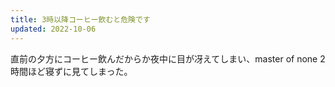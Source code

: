 ```yaml
---
title: 3時以降コーヒー飲むと危険です
updated: 2022-10-06
---
```


直前の夕方にコーヒー飲んだからか夜中に目が冴えてしまい、master of none 2時間ほど寝ずに見てしまった。
